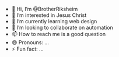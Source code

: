 - 👋 Hi, I’m @BrotherRiksheim
- 👀 I’m interested in Jesus Christ
- 🌱 I’m currently learning web design
- 💞️ I’m looking to collaborate on automation
- 📫 How to reach me is a good question
- 😄 Pronouns: ...
- ⚡ Fun fact: ...

<!---
BrotherRiksheim/BrotherRiksheim is a ✨ special ✨ repository because its `README.md` (this file) appears on your GitHub profile.
You can click the Preview link to take a look at your changes.
--->
